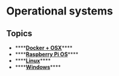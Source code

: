 # Operational systems

## Topics

* \*\*\*\*[**Docker + OSX**](docker-+-osx.md)\*\*\*\*
* \*\*\*\*[**Raspberry Pi OS**](raspberry-pi-os.md)\*\*\*\*
* \*\*\*\*[**Linux**](linux/)\*\*\*\*
* \*\*\*\*[**Windows**](windows.md)\*\*\*\*

